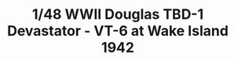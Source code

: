 ---
title: "1/48 WWII Douglas  TBD-1 Devastator - VT-6 at Wake Island 1942"
price: "TBA" 
desc: "Maketa"
img_path: "/assets/img/GWH04809.jpg"
brand: "N/A"
available: false
special_offer: false
new: false
soon: false
cat: "010000"
subcat: "013100"
subsubcat: "N/A"
sifra: "GWH04809"
---